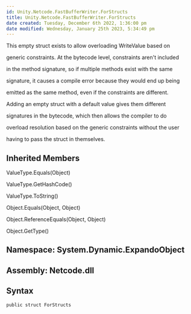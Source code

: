 ```yaml
---
id: Unity.Netcode.FastBufferWriter.ForStructs
title: Unity.Netcode.FastBufferWriter.ForStructs
date created: Tuesday, December 6th 2022, 1:36:00 pm
date modified: Wednesday, January 25th 2023, 5:34:49 pm
---
```


<div class="markdown level0 summary">

This empty struct exists to allow overloading WriteValue based on

generic constraints. At the bytecode level, constraints aren't included

in the method signature, so if multiple methods exist with the same

signature, it causes a compile error because they would end up being

emitted as the same method, even if the constraints are different.

Adding an empty struct with a default value gives them different

signatures in the bytecode, which then allows the compiler to do

overload resolution based on the generic constraints without the user

having to pass the struct in themselves.

</div>

<div class="markdown level0 conceptual">

</div>

<div class="inheritedMembers">

## Inherited Members

<div>

ValueType.Equals(Object)

</div>

<div>

ValueType.GetHashCode()

</div>

<div>

ValueType.ToString()

</div>

<div>

Object.Equals(Object, Object)

</div>

<div>

Object.ReferenceEquals(Object, Object)

</div>

<div>

Object.GetType()

</div>

</div>

## **Namespace**: System.Dynamic.ExpandoObject

## **Assembly**: Netcode.dll

## Syntax

``` lang-csharp
public struct ForStructs
```
